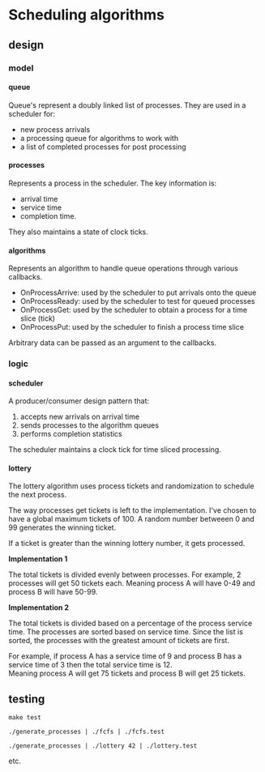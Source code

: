 # Scheduling algorithms

## design

### model

#### queue

Queue's represent a doubly linked list of processes.  They are used in a scheduler for:

* new process arrivals
* a processing queue for algorithms to work with
* a list of completed processes for post processing

#### processes

Represents a process in the scheduler.  The key information is:

* arrival time
* service time
* completion time.  

They also maintains a state of clock ticks.

#### algorithms

Represents an algorithm to handle queue operations through various callbacks.

* OnProcessArrive: used by the scheduler to put arrivals onto the queue
* OnProcessReady: used by the scheduler to test for queued processes
* OnProcessGet: used by the scheduler to obtain a process for a time slice (tick)
* OnProcessPut: used by the scheduler to finish a process time slice

Arbitrary data can be passed as an argument to the callbacks.

### logic

#### scheduler

A producer/consumer design pattern that:

1. accepts new arrivals on arrival time
2. sends processes to the algorithm queues
3. performs completion statistics

The scheduler maintains a clock tick for time sliced processing.


#### lottery

The lottery algorithm uses process tickets and randomization to schedule the next process.

The way processes get tickets is left to the implementation.  I've chosen to have a global maximum tickets of 100.
A random number betweeen 0 and 99 generates the winning ticket.  


If a ticket is greater than the winning lottery number, it gets processed.

**Implementation 1**

The total tickets is divided evenly between processes.  For example, 2 processes will get 50 tickets each. Meaning process A will have 0-49 and process B will have 50-99.

**Implementation 2**

The total tickets is divided based on a percentage of the process service time.  The processes are sorted based on service time. Since the list is sorted, the processes with the greatest amount of tickets are first.

For example, if process A has a service time of 9 and process B has a service time of 3 then the total service time is 12.  
Meaning process A will get 75 tickets and process B will get 25 tickets.

## testing

```make test```

```./generate_processes | ./fcfs | ./fcfs.test```

```./generate_processes | ./lottery 42 | ./lottery.test```

etc.


